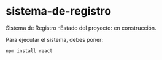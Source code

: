 # sistema-de-registro
Sistema de Registro
-Estado del proyecto: en construcción.

Para ejecutar el sistema, debes poner: 

```npm install react```
